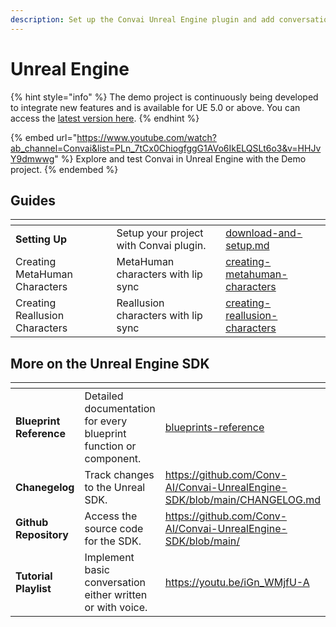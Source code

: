 ```yaml
---
description: Set up the Convai Unreal Engine plugin and add conversational AI to your apps.
---
```


# Unreal Engine

{% hint style="info" %}
The demo project is continuously being developed to integrate new features and is available for UE 5.0 or above. You can access the [latest version here](https://drive.google.com/drive/u/4/folders/1HNcghI9SG1NpCUaJWRX9Yh28HUF00-U0).
{% endhint %}

{% embed url="https://www.youtube.com/watch?ab_channel=Convai&list=PLn_7tCx0ChiogfggG1AVo6IkELQSLt6o3&v=HHJvY9dmwwg" %}
Explore and test Convai in Unreal Engine with the Demo project.
{% endembed %}

## Guides

<table data-view="cards"><thead><tr><th></th><th></th><th data-hidden data-card-target data-type="content-ref"></th></tr></thead><tbody><tr><td><strong>Setting Up</strong></td><td>Setup your project with Convai plugin.</td><td><a href="guides/download-and-setup.md">download-and-setup.md</a></td></tr><tr><td>Creating MetaHuman Characters</td><td>MetaHuman characters with lip sync</td><td><a href="guides/creating-metahuman-characters/">creating-metahuman-characters</a></td></tr><tr><td>Creating Reallusion Characters</td><td>Reallusion characters with lip sync</td><td><a href="guides/creating-reallusion-characters/">creating-reallusion-characters</a></td></tr></tbody></table>

## More on the Unreal Engine SDK

<table data-view="cards" data-full-width="false"><thead><tr><th></th><th></th><th data-hidden data-card-target data-type="content-ref"></th></tr></thead><tbody><tr><td><strong>Blueprint Reference</strong></td><td>Detailed documentation for every blueprint function or component.</td><td><a href="blueprints-reference/">blueprints-reference</a></td></tr><tr><td><strong>Chanegelog</strong></td><td>Track changes to the Unreal SDK.</td><td><a href="https://github.com/Conv-AI/Convai-UnrealEngine-SDK/blob/main/CHANGELOG.md">https://github.com/Conv-AI/Convai-UnrealEngine-SDK/blob/main/CHANGELOG.md</a></td></tr><tr><td><strong>Github Repository</strong></td><td>Access the source code for the SDK.</td><td><a href="https://github.com/Conv-AI/Convai-UnrealEngine-SDK/blob/main/">https://github.com/Conv-AI/Convai-UnrealEngine-SDK/blob/main/</a></td></tr><tr><td><strong>Tutorial Playlist</strong></td><td>Implement basic conversation either written or with voice.</td><td><a href="https://youtu.be/iGn_WMjfU-A">https://youtu.be/iGn_WMjfU-A</a></td></tr></tbody></table>
